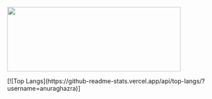 <p align="left">
  <a href="https://leetcode.com/zkryaev">
    <img src="https://leetcard.jacoblin.cool/zkryaev?theme=dark&font=Roboto" width="400" height="150" />
  </a>
</p>
[![Top Langs](https://github-readme-stats.vercel.app/api/top-langs/?username=anuraghazra)]
